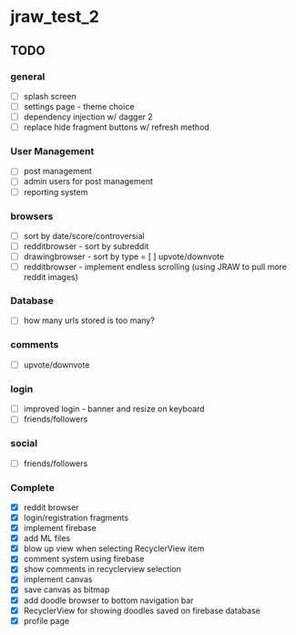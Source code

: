 # jraw_test_2


## TODO

### general
- [ ] splash screen
- [ ] settings page - theme choice
- [ ] dependency injection w/ dagger 2
- [ ] replace hide fragment buttons w/ refresh method

### User Management
- [ ] post management
- [ ] admin users for post management
- [ ] reporting system

### browsers
- [ ] sort by date/score/controversial
- [ ] redditbrowser - sort by subreddit
- [ ] drawingbrowser - sort by type
= [ ] upvote/downvote
- [ ] redditbrowser - implement endless scrolling (using JRAW to pull more reddit images)

### Database
- [ ] how many urls stored is too many?

### comments
- [ ] upvote/downvote

### login
- [ ] improved login - banner and resize on keyboard
- [ ] friends/followers

### social
- [ ] friends/followers

### Complete
- [x] reddit browser
- [x] login/registration fragments
- [x] implement firebase
- [x] add ML files
- [x] blow up view when selecting RecyclerView item
- [x] comment system using firebase
- [x] show comments in recyclerview selection
- [x] implement canvas
- [x] save canvas as bitmap
- [x] add doodle browser to bottom navigation bar
- [x] RecyclerView for showing doodles saved on firebase database
- [x] profile page
